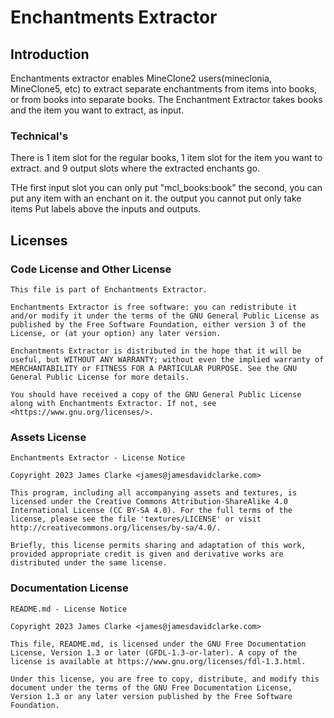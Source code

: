 # Enchantments Extractor

## Introduction
Enchantments extractor enables MineClone2 users(mineclonia, MineClone5, etc) to extract separate enchantments from items into books, or from books into separate books. The Enchantment Extractor takes books and the item you want to extract, as input.

### Technical's

There is 1 item slot for the regular books, 1 item slot for the item you want to extract. and 9 output slots where the extracted enchants go.

THe first input slot you can only put "mcl_books:book" the second, you can put any item with an enchant on it. the output you cannot put only take items
Put labels above the inputs and outputs.

## Licenses

### Code License and Other License
    This file is part of Enchantments Extractor.

    Enchantments Extractor is free software: you can redistribute it and/or modify it under the terms of the GNU General Public License as published by the Free Software Foundation, either version 3 of the License, or (at your option) any later version.

    Enchantments Extractor is distributed in the hope that it will be useful, but WITHOUT ANY WARRANTY; without even the implied warranty of MERCHANTABILITY or FITNESS FOR A PARTICULAR PURPOSE. See the GNU General Public License for more details.

    You should have received a copy of the GNU General Public License along with Enchantments Extractor. If not, see <https://www.gnu.org/licenses/>. 

### Assets License
    Enchantments Extractor - License Notice

    Copyright 2023 James Clarke <james@jamesdavidclarke.com>

    This program, including all accompanying assets and textures, is licensed under the Creative Commons Attribution-ShareAlike 4.0 International License (CC BY-SA 4.0). For the full terms of the license, please see the file 'textures/LICENSE' or visit http://creativecommons.org/licenses/by-sa/4.0/.

    Briefly, this license permits sharing and adaptation of this work, provided appropriate credit is given and derivative works are distributed under the same license.

### Documentation License
    README.md - License Notice

    Copyright 2023 James Clarke <james@jamesdavidclarke.com>

    This file, README.md, is licensed under the GNU Free Documentation License, Version 1.3 or later (GFDL-1.3-or-later). A copy of the license is available at https://www.gnu.org/licenses/fdl-1.3.html.

    Under this license, you are free to copy, distribute, and modify this document under the terms of the GNU Free Documentation License, Version 1.3 or any later version published by the Free Software Foundation.

